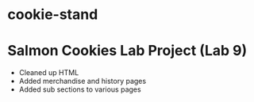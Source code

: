 # cookie-stand
<h1>Salmon Cookies Lab Project (Lab 9)</h1>
<ul>
<li>Cleaned up HTML</li>
<li>Added merchandise and history pages</li>
<li>Added sub sections to various pages</li>
</ul>


